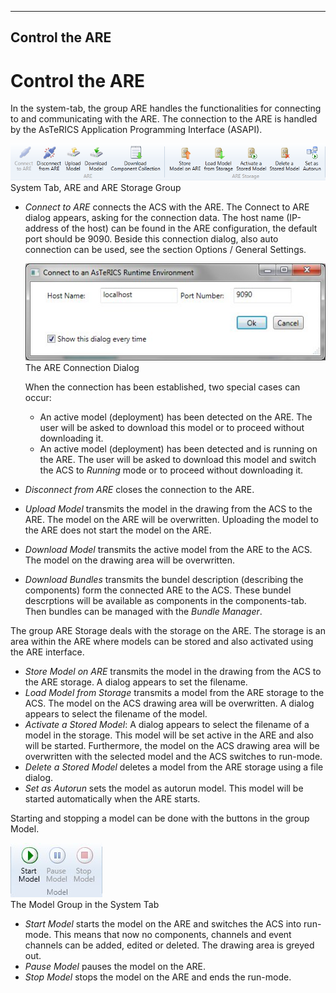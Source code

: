   
---
Control the ARE
---

# Control the ARE

In the system-tab, the group ARE handles the functionalities for connecting to and communicating with the ARE. The connection to the ARE is handled by the AsTeRICS Application Programming Interface (ASAPI).

![Screenshot: System Tab, ARE and ARE Storage Group](img/ARE_and_ARE_Storage_Group.png "Screenshot: System Tab, ARE and ARE Storage Group")  
System Tab, ARE and ARE Storage Group

*   _Connect to ARE_ connects the ACS with the ARE. The Connect to ARE dialog appears, asking for the connection data. The host name (IP-address of the host) can be found in the ARE configuration, the default port should be 9090. Beside this connection dialog, also auto connection can be used, see the section Options / General Settings.
    
    ![Screenshot: The ARE Connection Dialog](img/ARE_Connection_Dialog.jpg "Screenshot: The ARE Connection Dialog")  
    The ARE Connection Dialog
    
    When the connection has been established, two special cases can occur:
    *   An active model (deployment) has been detected on the ARE. The user will be asked to download this model or to proceed without downloading it.
    *   An active model (deployment) has been detected and is running on the ARE. The user will be asked to download this model and switch the ACS to _Running_ mode or to proceed without downloading it.
*   _Disconnect from ARE_ closes the connection to the ARE.
*   _Upload Model_ transmits the model in the drawing from the ACS to the ARE. The model on the ARE will be overwritten. Uploading the model to the ARE does not start the model on the ARE.
*   _Download Model_ transmits the active model from the ARE to the ACS. The model on the drawing area will be overwritten.
*   _Download Bundles_ transmits the bundel description (describing the components) form the connected ARE to the ACS. These bundel descrptions will be available as components in the components-tab. Then bundles can be managed with the _Bundle Manager_.

The group ARE Storage deals with the storage on the ARE. The storage is an area within the ARE where models can be stored and also activated using the ARE interface.

*   _Store Model on ARE_ transmits the model in the drawing from the ACS to the ARE storage. A dialog appears to set the filename.
*   _Load Model from Storage_ transmits a model from the ARE storage to the ACS. The model on the ACS drawing area will be overwritten. A dialog appears to select the filename of the model.
*   _Activate a Stored Model_: A dialog appears to select the filename of a model in the storage. This model will be set active in the ARE and also will be started. Furthermore, the model on the ACS drawing area will be overwritten with the selected model and the ACS switches to run-mode.
*   _Delete a Stored Model_ deletes a model from the ARE storage using a file dialog.
*   _Set as Autorun_ sets the model as autorun model. This model will be started automatically when the ARE starts.

Starting and stopping a model can be done with the buttons in the group Model.

![Screenshot: The Model Group in the System Tab](img/Model_Group_in_System_Tab.jpg "Screenshot: The Model Group in the System Tab")  
The Model Group in the System Tab

*   _Start Model_ starts the model on the ARE and switches the ACS into run-mode. This means that now no components, channels and event channels can be added, edited or deleted. The drawing area is greyed out.
*   _Pause Model_ pauses the model on the ARE.
*   _Stop Model_ stops the model on the ARE and ends the run-mode.